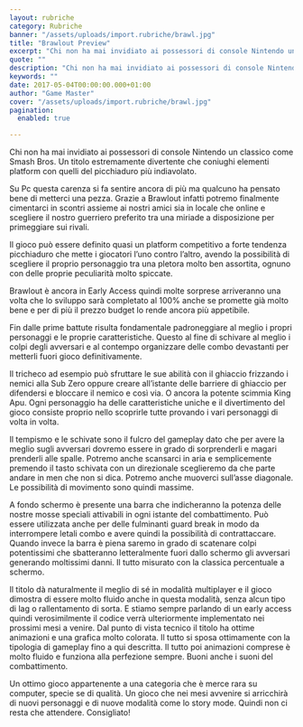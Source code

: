 ```yaml
---
layout: rubriche
category: Rubriche
banner: "/assets/uploads/import.rubriche/brawl.jpg"
title: "Brawlout Preview"
excerpt: "Chi non ha mai invidiato ai possessori di console Nintendo un classico come Smash Bros. Un titolo estremamente divertente che coniughi elementi platform con quelli del picchiaduro più indiavolato. Su Pc questa carenza si fa sentire ancora di più ma qualcuno ha pensato bene di metterci una pezza. Grazie a Brawlout infatti potremo finalmente cimentarci [&hellip"
quote: ""
description: "Chi non ha mai invidiato ai possessori di console Nintendo un classico come Smash Bros. Un titolo estremamente divertente che coniughi elementi platform con quelli del picchiaduro più indiavolato. Su Pc questa carenza si fa sentire ancora di più ma qualcuno ha pensato bene di metterci una pezza. Grazie a Brawlout infatti potremo finalmente cimentarci [&hellip"
keywords: ""
date: 2017-05-04T00:00:00.000+01:00
author: "Game Master"
cover: "/assets/uploads/import.rubriche/brawl.jpg"
pagination:
  enabled: true

---
```


Chi non ha mai invidiato ai possessori di console Nintendo un classico come Smash Bros. Un titolo estremamente divertente che coniughi elementi platform con quelli del picchiaduro più indiavolato.

Su Pc questa carenza si fa sentire ancora di più ma qualcuno ha pensato bene di metterci una pezza. Grazie a Brawlout infatti potremo finalmente cimentarci in scontri assieme ai nostri amici sia in locale che online e scegliere il nostro guerriero preferito tra una miriade a disposizione per primeggiare sui rivali.

Il gioco può essere definito quasi un platform competitivo a forte tendenza picchiaduro che mette i giocatori l’uno contro l’altro, avendo la possibilità di scegliere il proprio personaggio tra una pletora molto ben assortita, ognuno con delle proprie peculiarità molto spiccate.

Brawlout è ancora in Early Access quindi molte sorprese arriveranno una volta che lo sviluppo sarà completato al 100% anche se promette già molto bene e per di più il prezzo budget lo rende ancora più appetibile.

Fin dalle prime battute risulta fondamentale padroneggiare al meglio i propri personaggi e le proprie caratteristiche. Questo al fine di schivare al meglio i colpi degli avversari e al contempo organizzare delle combo devastanti per metterli fuori gioco definitivamente.

Il tricheco ad esempio può sfruttare le sue abilità con il ghiaccio frizzando i nemici alla Sub Zero oppure creare all’istante delle barriere di ghiaccio per difendersi e bloccare il nemico e così via. O ancora la potente scimmia King Apu. Ogni personaggio ha delle caratteristiche uniche e il divertimento del gioco consiste proprio nello scoprirle tutte provando i vari personaggi di volta in volta.

Il tempismo e le schivate sono il fulcro del gameplay dato che per avere la meglio sugli avversari dovremo essere in grado di sorprenderli e magari prenderli alle spalle. Potremo anche scansarci in aria e semplicemente premendo il tasto schivata con un direzionale sceglieremo da che parte andare in men che non si dica. Potremo anche muoverci sull’asse diagonale. Le possibilità di movimento sono quindi massime.

A fondo schermo è presente una barra che indicheranno la potenza delle nostre mosse speciali attivabili in ogni istante del combattimento. Può essere utilizzata anche per delle fulminanti guard break in modo da interrompere letali combo e avere quindi la possibilità di contrattaccare. Quando invece la barra è piena saremo in grado di scatenare colpi potentissimi che sbatteranno letteralmente fuori dallo schermo gli avversari generando moltissimi danni. Il tutto misurato con la classica percentuale a schermo.

Il titolo dà naturalmente il meglio di sé in modalità multiplayer e il gioco dimostra di essere molto fluido anche in questa modalità, senza alcun tipo di lag o rallentamento di sorta. E stiamo sempre parlando di un early access quindi verosimilmente il codice verrà ulteriormente implementato nei prossimi mesi a venire. Dal punto di vista tecnico il titolo ha ottime animazioni e una grafica molto colorata. Il tutto si sposa ottimamente con la tipologia di gameplay fino a qui descritta. Il tutto poi animazioni comprese è molto fluido e funziona alla perfezione sempre. Buoni anche i suoni del combattimento.

Un ottimo gioco appartenente a una categoria che è merce rara su computer, specie se di qualità. Un gioco che nei mesi avvenire si arricchirà di nuovi personaggi e di nuove modalità come lo story mode. Quindi non ci resta che attendere. Consigliato!